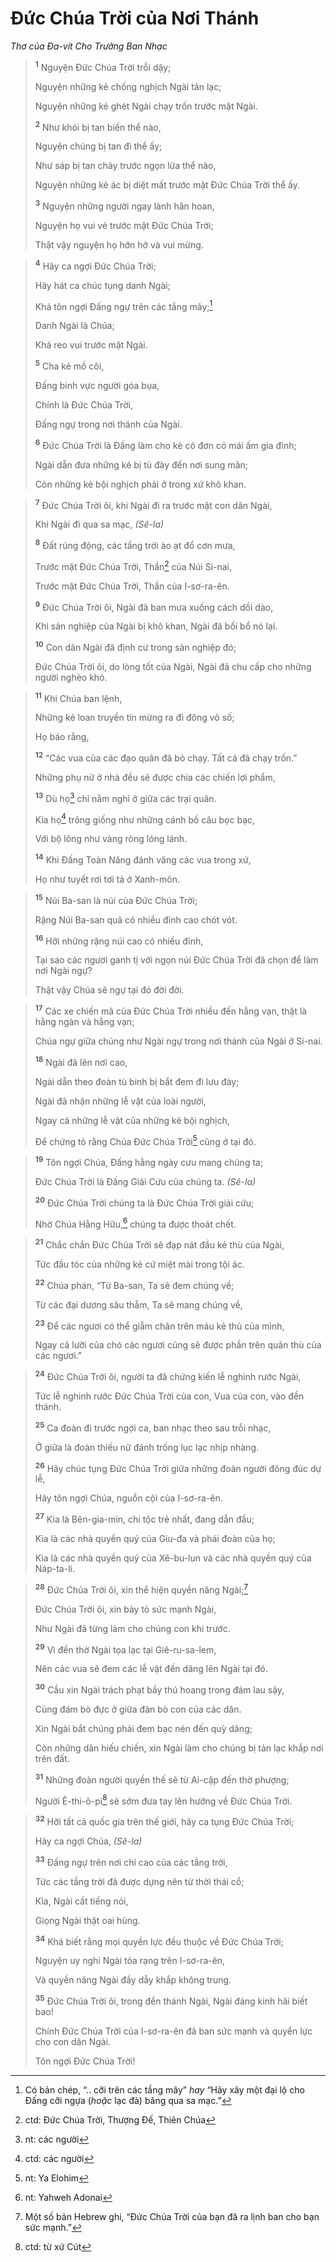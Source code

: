 # Ðức Chúa Trời của Nơi Thánh
*Thơ của Ða-vít Cho Trưởng Ban Nhạc*

> <sup><b>1</b></sup> Nguyện Ðức Chúa Trời trỗi dậy;
> 
> Nguyện những kẻ chống nghịch Ngài tản lạc;
> 
> Nguyện những kẻ ghét Ngài chạy trốn trước mặt Ngài.
> 
> <sup><b>2</b></sup> Như khói bị tan biến thể nào,
> 
> Nguyện chúng bị tan đi thể ấy;
> 
> Như sáp bị tan chảy trước ngọn lửa thể nào,
> 
> Nguyện những kẻ ác bị diệt mất trước mặt Ðức Chúa Trời thể ấy.
> 
> <sup><b>3</b></sup> Nguyện những người ngay lành hân hoan,
> 
> Nguyện họ vui vẻ trước mặt Ðức Chúa Trời;
> 
> Thật vậy nguyện họ hớn hở và vui mừng.
>


> <sup><b>4</b></sup> Hãy ca ngợi Ðức Chúa Trời;
> 
> Hãy hát ca chúc tụng danh Ngài;
> 
> Khá tôn ngợi Ðấng ngự trên các tầng mây;[^1]
> 
> Danh Ngài là Chúa;
> 
> Khá reo vui trước mặt Ngài.
> 
> <sup><b>5</b></sup> Cha kẻ mồ côi,
> 
> Ðấng binh vực người góa bụa,
> 
> Chính là Ðức Chúa Trời,
> 
> Ðấng ngự trong nơi thánh của Ngài.
> 
> <sup><b>6</b></sup> Ðức Chúa Trời là Ðấng làm cho kẻ cô đơn có mái ấm gia đình;
> 
> Ngài dẫn đưa những kẻ bị tù đày đến nơi sung mãn;
> 
> Còn những kẻ bội nghịch phải ở trong xứ khô khan.
>


> <sup><b>7</b></sup> Ðức Chúa Trời ôi, khi Ngài đi ra trước mặt con dân Ngài,
> 
> Khi Ngài đi qua sa mạc, *(Sê-la)*
> 
> <sup><b>8</b></sup> Ðất rúng động, các tầng trời ào ạt đổ cơn mưa,
> 
> Trước mặt Ðức Chúa Trời, Thần[^2] của Núi Si-nai,
> 
> Trước mặt Ðức Chúa Trời, Thần của I-sơ-ra-ên.
> 
> <sup><b>9</b></sup> Ðức Chúa Trời ôi, Ngài đã ban mưa xuống cách dồi dào,
> 
> Khi sản nghiệp của Ngài bị khô khan, Ngài đã bồi bổ nó lại.
> 
> <sup><b>10</b></sup> Con dân Ngài đã định cư trong sản nghiệp đó;
> 
> Ðức Chúa Trời ôi, do lòng tốt của Ngài, Ngài đã chu cấp cho những người nghèo khó.
>


> <sup><b>11</b></sup> Khi Chúa ban lệnh,
> 
> Những kẻ loan truyền tin mừng ra đi đông vô số;
> 
> Họ báo rằng,
> 
> <sup><b>12</b></sup> “Các vua của các đạo quân đã bỏ chạy. Tất cả đã chạy trốn.”
> 
> Những phụ nữ ở nhà đều sẽ được chia các chiến lợi phẩm,
> 
> <sup><b>13</b></sup> Dù họ[^3] chỉ nằm nghỉ ở giữa các trại quân.
> 
> Kìa họ[^4] trông giống như những cánh bồ câu bọc bạc,
> 
> Với bộ lông như vàng ròng lóng lánh.
> 
> <sup><b>14</b></sup> Khi Ðấng Toàn Năng đánh văng các vua trong xứ,
> 
> Họ như tuyết rơi tơi tả ở Xanh-môn.
>


> <sup><b>15</b></sup> Núi Ba-san là núi của Ðức Chúa Trời;
> 
> Rặng Núi Ba-san quả có nhiều đỉnh cao chót vót.
> 
> <sup><b>16</b></sup> Hỡi những rặng núi cao có nhiều đỉnh,
> 
> Tại sao các ngươi ganh tị với ngọn núi Ðức Chúa Trời đã chọn để làm nơi Ngài ngự?
> 
> Thật vậy Chúa sẽ ngự tại đó đời đời.
>


> <sup><b>17</b></sup> Các xe chiến mã của Ðức Chúa Trời nhiều đến hằng vạn, thật là hằng ngàn và hằng vạn;
> 
> Chúa ngự giữa chúng như Ngài ngự trong nơi thánh của Ngài ở Si-nai.
> 
> <sup><b>18</b></sup> Ngài đã lên nơi cao,
> 
> Ngài dẫn theo đoàn tù binh bị bắt đem đi lưu đày;
> 
> Ngài đã nhận những lễ vật của loài người,
> 
> Ngay cả những lễ vật của những kẻ bội nghịch,
> 
> Ðể chứng tỏ rằng Chúa Ðức Chúa Trời[^5] cũng ở tại đó.
>


> <sup><b>19</b></sup> Tôn ngợi Chúa, Ðấng hằng ngày cưu mang chúng ta;
> 
> Ðức Chúa Trời là Ðấng Giải Cứu của chúng ta. *(Sê-la)*
> 
> <sup><b>20</b></sup> Ðức Chúa Trời chúng ta là Ðức Chúa Trời giải cứu;
> 
> Nhờ Chúa Hằng Hữu,[^6] chúng ta được thoát chết.
>


> <sup><b>21</b></sup> Chắc chắn Ðức Chúa Trời sẽ đạp nát đầu kẻ thù của Ngài,
> 
> Tức đầu tóc của những kẻ cứ miệt mài trong tội ác.
> 
> <sup><b>22</b></sup> Chúa phán, “Từ Ba-san, Ta sẽ đem chúng về;
> 
> Từ các đại dương sâu thẳm, Ta sẽ mang chúng về,
> 
> <sup><b>23</b></sup> Ðể các ngươi có thể giẫm chân trên máu kẻ thù của mình,
> 
> Ngay cả lưỡi của chó các ngươi cũng sẽ được phần trên quân thù của các ngươi.”
>


> <sup><b>24</b></sup> Ðức Chúa Trời ôi, người ta đã chứng kiến lễ nghinh rước Ngài,
> 
> Tức lễ nghinh rước Ðức Chúa Trời của con, Vua của con, vào đền thánh.
> 
> <sup><b>25</b></sup> Ca đoàn đi trước ngợi ca, ban nhạc theo sau trỗi nhạc,
> 
> Ở giữa là đoàn thiếu nữ đánh trống lục lạc nhịp nhàng.
> 
> <sup><b>26</b></sup> Hãy chúc tụng Ðức Chúa Trời giữa những đoàn người đông đúc dự lễ,
> 
> Hãy tôn ngợi Chúa, nguồn cội của I-sơ-ra-ên.
> 
> <sup><b>27</b></sup> Kìa là Bên-gia-min, chi tộc trẻ nhất, đang dẫn đầu;
> 
> Kìa là các nhà quyền quý của Giu-đa và phái đoàn của họ;
> 
> Kìa là các nhà quyền quý của Xê-bu-lun và các nhà quyền quý của Náp-ta-li.
>


> <sup><b>28</b></sup> Ðức Chúa Trời ôi, xin thể hiện quyền năng Ngài;[^7]
> 
> Ðức Chúa Trời ôi, xin bày tỏ sức mạnh Ngài,
> 
> Như Ngài đã từng làm cho chúng con khi trước.
> 
> <sup><b>29</b></sup> Vì đền thờ Ngài tọa lạc tại Giê-ru-sa-lem,
> 
> Nên các vua sẽ đem các lễ vật đến dâng lên Ngài tại đó.
> 
> <sup><b>30</b></sup> Cầu xin Ngài trách phạt bầy thú hoang trong đám lau sậy,
> 
> Cùng đám bò đực ở giữa đàn bò con của các dân.
> 
> Xin Ngài bắt chúng phải đem bạc nén đến quỳ dâng;
> 
> Còn những dân hiếu chiến, xin Ngài làm cho chúng bị tản lạc khắp nơi trên đất.
> 
> <sup><b>31</b></sup> Những đoàn người quyền thế sẽ từ Ai-cập đến thờ phượng;
> 
> Người Ê-thi-ô-pi[^8] sẽ sớm đưa tay lên hướng về Ðức Chúa Trời.
>


> <sup><b>32</b></sup> Hỡi tất cả quốc gia trên thế giới, hãy ca tụng Ðức Chúa Trời;
> 
> Hãy ca ngợi Chúa, *(Sê-la)*
> 
> <sup><b>33</b></sup> Ðấng ngự trên nơi chí cao của các tầng trời,
> 
> Tức các tầng trời đã được dựng nên từ thời thái cổ;
> 
> Kìa, Ngài cất tiếng nói,
> 
> Giọng Ngài thật oai hùng.
> 
> <sup><b>34</b></sup> Khá biết rằng mọi quyền lực đều thuộc về Ðức Chúa Trời;
> 
> Nguyện uy nghi Ngài tỏa rạng trên I-sơ-ra-ên,
> 
> Và quyền năng Ngài đầy dẫy khắp không trung.
> 
> <sup><b>35</b></sup> Ðức Chúa Trời ôi, trong đền thánh Ngài, Ngài đáng kinh hãi biết bao!
> 
> Chính Ðức Chúa Trời của I-sơ-ra-ên đã ban sức mạnh và quyền lực cho con dân Ngài.
> 
> Tôn ngợi Ðức Chúa Trời!
>

[^1]: Có bản chép, “.. cỡi trên các tầng mây” *hay* “Hãy xây một đại lộ cho Ðấng cỡi ngựa (*hoặc* lạc đà) băng qua sa mạc.”
[^2]: ctd: Ðức Chúa Trời, Thượng Ðế, Thiên Chúa
[^3]: nt: các người
[^4]: ctd: các người
[^5]: nt: Ya Elohim
[^6]: nt: Yahweh Adonai
[^7]: Một số bản Hebrew ghi, “Ðức Chúa Trời của bạn đã ra lịnh ban cho bạn sức mạnh.”
[^8]: ctd: từ xứ Cút